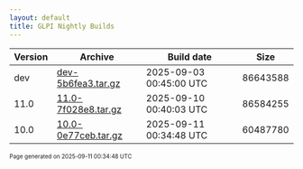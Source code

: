 ```yaml
---
layout: default
title: GLPI Nightly Builds
---
```


Version|Archive|Build date|Size
---|---|---|---
dev|[dev-5b6fea3.tar.gz](dev-5b6fea3.tar.gz)|2025-09-03 00:45:00 UTC|86643588
11.0|[11.0-7f028e8.tar.gz](11.0-7f028e8.tar.gz)|2025-09-10 00:40:03 UTC|86584255
10.0|[10.0-0e77ceb.tar.gz](10.0-0e77ceb.tar.gz)|2025-09-11 00:34:48 UTC|60487780

<font size="1">Page generated on 2025-09-11 00:34:48 UTC</font>
